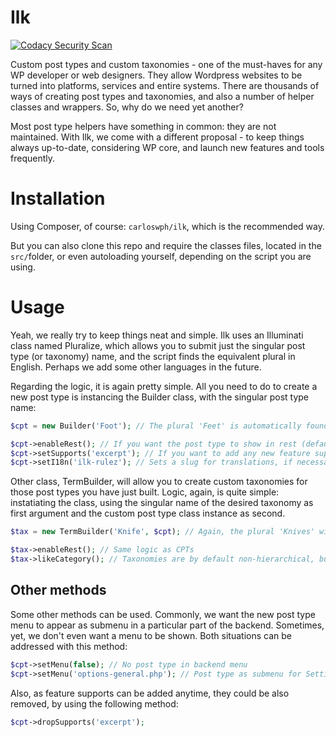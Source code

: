# Ilk

[![Codacy Security Scan](https://github.com/carloswph/ilk/actions/workflows/codacy-analysis.yml/badge.svg)](https://github.com/carloswph/ilk/actions/workflows/codacy-analysis.yml)

Custom post types and custom taxonomies - one of the must-haves for any WP developer or web designers. They allow Wordpress websites to be turned into platforms, services and entire systems. There are thousands of ways of creating post types and taxonomies, and also a number of helper classes and wrappers. So, why do we need yet another?

Most post type helpers have something in common: they are not maintained. With Ilk, we come with a different proposal - to keep things always up-to-date, considering WP core, and launch new features and tools frequently.

# Installation

Using Composer, of course: `carloswph/ilk`, which is the recommended way.

But you can also clone this repo and require the classes files, located in the `src/`folder, or even autoloading yourself, depending on the script you are using.

# Usage

Yeah, we really try to keep things neat and simple. Ilk uses an Illuminati class named Pluralize, which allows you to submit just the singular post type (or taxonomy) name, and the script finds the equivalent plural in English. Perhaps we add some other languages in the future.

Regarding the logic, it is again pretty simple. All you need to do to create a new post type is instancing the Builder class, with the singular post type name:

```php
$cpt = new Builder('Foot'); // The plural 'Feet' is automatically found and generated

$cpt->enableRest(); // If you want the post type to show in rest (default is false)
$cpt->setSupports('excerpt'); // If you want to add any new feature support
$cpt->setI18n('ilk-rulez'); // Sets a slug for translations, if necessary
```
Other class, TermBuilder, will allow you to create custom taxonomies for those post types you have just built. Logic, again, is quite simple: instatiating the class, using the singular name of the desired taxonomy as first argument and the custom post type class instance as second.

```php
$tax = new TermBuilder('Knife', $cpt); // Again, the plural 'Knives' will be automatically managed

$tax->enableRest(); // Same logic as CPTs
$tax->likeCategory(); // Taxonomies are by default non-hierarchical, but you can make them hierarchical using this method
```

## Other methods

Some other methods can be used. Commonly, we want the new post type menu to appear as submenu in a particular part of the backend. Sometimes, yet, we don't even want a menu to be shown. Both situations can be addressed with this method:

```php
$cpt->setMenu(false); // No post type in backend menu
$cpt->setMenu('options-general.php'); // Post type as submenu for Settings
```

Also, as feature supports can be added anytime, they could be also removed, by using the following method:

```php
$cpt->dropSupports('excerpt');
```
